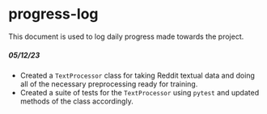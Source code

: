 # progress-log

This document is used to log daily progress made towards the project.

##### 05/12/23

-   Created a `TextProcessor` class for taking Reddit textual data and doing all of the necessary preprocessing ready for training.
-   Created a suite of tests for the `TextProcessor` using `pytest` and updated methods of the class accordingly.
